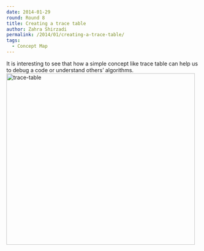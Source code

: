 ```yaml
---
date: 2014-01-29
round: Round 8
title: Creating a trace table
author: Zahra Shirzadi
permalink: /2014/01/creating-a-trace-table/
tags:
  - Concept Map
---
```

It is interesting to see that how a simple concept like trace table can help us to debug a code or understand others’ algorithms.[<img class="alignnone size-full wp-image-5721" alt="trace-table" src="/software-carpentry-training-website/uploads/2014/01/trace-table.png" width="492" height="448" />][1]

 [1]: /software-carpentry-training-website/uploads/2014/01/trace-table.png
